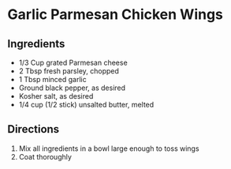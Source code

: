 # Garlic Parmesan Chicken Wings #

## Ingredients ##

- 1/3 Cup grated Parmesan cheese
- 2 Tbsp fresh parsley, chopped
- 1 Tbsp minced garlic
- Ground black pepper, as desired
- Kosher salt, as desired
- 1/4 cup (1/2 stick) unsalted butter, melted

## Directions ##

  1. Mix all ingredients in a bowl large enough to toss wings
  2. Coat thoroughly
